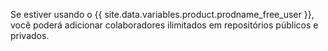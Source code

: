 Se estiver usando o {{ site.data.variables.product.prodname_free_user }}, você poderá adicionar colaboradores ilimitados em repositórios públicos e privados.
